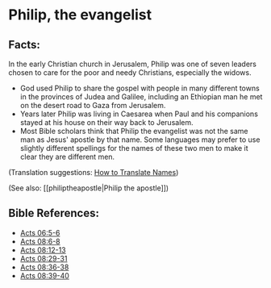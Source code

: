 # Philip, the evangelist #

## Facts: ##

In the early Christian church in Jerusalem, Philip was one of seven leaders chosen to care for the poor and needy Christians, especially the widows.

* God used Philip to share the gospel with people in many different towns in the provinces of Judea and Galilee, including an Ethiopian man he met on the desert road to Gaza from Jerusalem.
* Years later Philip was living in Caesarea when Paul and his companions stayed at his house on their way back to Jerusalem.
* Most Bible scholars think that Philip the evangelist was not the same man as Jesus' apostle by that name. Some languages may prefer to use slightly different spellings for the names of these two men to make it clear they are different men.

(Translation suggestions: [How to Translate Names](https://git.door43.org/Door43/en-ta-translate-vol1/src/master/content/translate_names.md))

(See also: [[philiptheapostle|Philip the apostle]])

## Bible References: ##

* [Acts 06:5-6](https://door43.org/en/bible/notes/act/06/05)
* [Acts 08:6-8](https://door43.org/en/bible/notes/act/08/06)
* [Acts 08:12-13](https://door43.org/en/bible/notes/act/08/12)
* [Acts 08:29-31](https://door43.org/en/bible/notes/act/08/29)
* [Acts 08:36-38](https://door43.org/en/bible/notes/act/08/36)
* [Acts 08:39-40](https://door43.org/en/bible/notes/act/08/39)

